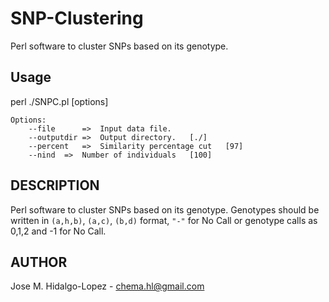 # SNP-Clustering
Perl software to cluster SNPs based on its genotype.

## Usage
perl ./SNPC.pl [options]

	Options:
		--file		=>	Input data file.
		--outputdir	=>	Output directory.	[./]
		--percent	=> 	Similarity percentage cut	[97]
		--nind	=>	Number of individuals	[100]

## DESCRIPTION

Perl software to cluster SNPs based on its genotype. 
Genotypes should be written in `(a,h,b)`, `(a,c)`, `(b,d)` format, `"-"` for No Call or genotype calls as 0,1,2 and -1 for No Call.

## AUTHOR

Jose M. Hidalgo-Lopez - chema.hl@gmail.com
